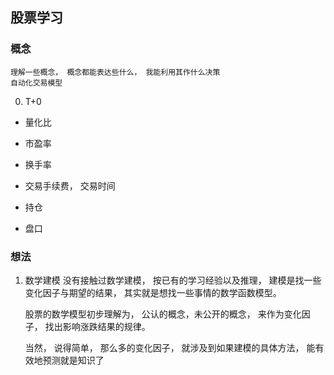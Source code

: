 
## 股票学习

### 概念
    理解一些概念， 概念都能表达些什么， 我能利用其作什么决策
    自动化交易模型
0. T+0

- 量化比

- 市盈率

- 换手率

- 交易手续费， 交易时间 

- 持仓

- 盘口

### 想法
1. 数学建模
    没有接触过数学建模， 按已有的学习经验以及推理， 建模是找一些变化因子与期望的结果， 其实就是想找一些事情的数学函数模型。

    股票的数学模型初步理解为， 公认的概念，未公开的概念， 来作为变化因子， 找出影响涨跌结果的规律。

    当然， 说得简单， 那么多的变化因子， 就涉及到如果建模的具体方法， 能有效地预测就是知识了
